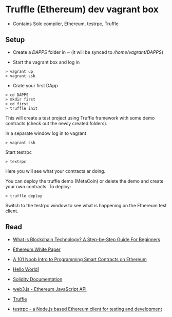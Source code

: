 Truffle (Ethereum) dev vagrant box
===

* Contains Solc compiler, Ethereum, testrpc, Truffle

Setup
---

* Create a *DAPPS* folder in *~* (it will be synced to */home/vagrant/DAPPS*)

* Start the vagrant box and log in
```
> vagrant up
> vagrant ssh
```

* Crate your first DApp
```
> cd DAPPS
> mkdir first
> cd first
> truffle init
```

This will create a test project using Truffle framework with some demo contracts (check out the newly created folders).

In a separate window log in to vagrant
```
> vagrant ssh
```

Start testrpc
```
> textrpc
```

Here you will see what your contracts ar doing.

You can deploy the truffle demo (MetaCoin) or delete the demo and create your own contracts.
To deploy:
```
> truffle deploy
```

Switch to the testrpc window to see what is happening on the Ethereum test client.

Read
---

* [What is Blockchain Technology? A Step-by-Step Guide For Beginners](https://blockgeeks.com/guides/what-is-blockchain-technology/)
* [Ethereum White Paper](https://github.com/ethereum/wiki/wiki/White-Paper)

* [A 101 Noob Intro to Programming Smart Contracts on Ethereum](https://medium.com/@ConsenSys/a-101-noob-intro-to-programming-smart-contracts-on-ethereum-695d15c1dab4)
* [Hello World!](https://ethereum.org/greeter)

* [Solidity Documentation](https://solidity.readthedocs.io/en/latest/)
* [web3.js - Ethereum JavaScript API](https://web3js.readthedocs.io/en/1.0/)
* [Truffle](http://truffleframework.com/)
* [testrpc - a Node.js based Ethereum client for testing and development](https://github.com/ethereumjs/testrpc)

